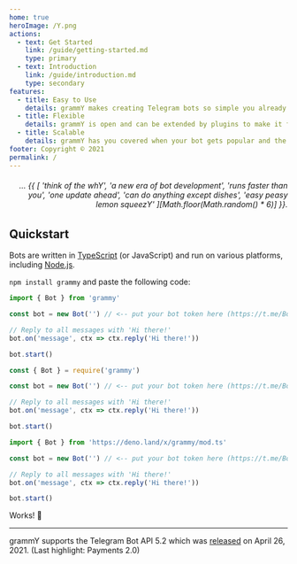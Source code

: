 ```yaml
---
home: true
heroImage: /Y.png
actions:
  - text: Get Started
    link: /guide/getting-started.md
    type: primary
  - text: Introduction
    link: /guide/introduction.md
    type: secondary
features:
  - title: Easy to Use
    details: grammY makes creating Telegram bots so simple you already know how to do it.
  - title: Flexible
    details: grammY is open and can be extended by plugins to make it fit exactly your needs.
  - title: Scalable
    details: grammY has you covered when your bot gets popular and the traffic increases.
footer: Copyright © 2021
permalink: /
---
```


<h6 align="right">… {{ [
  'think of the whY',
  'a new era of bot development',
  'runs faster than you',
  'one update ahead',
  'can do anything except dishes',
  'easy peasy lemon squeezY'
][Math.floor(Math.random() * 6)] }}.</h6>

## Quickstart

Bots are written in [TypeScript](https://www.typescriptlang.org) (or JavaScript) and run on various platforms, including [Node.js](https://nodejs.org).

`npm install grammy` and paste the following code:

<CodeGroup>
  <CodeGroupItem title="TS" active>
  
```ts
import { Bot } from 'grammy'

const bot = new Bot('') // <-- put your bot token here (https://t.me/BotFather)

// Reply to all messages with 'Hi there!'
bot.on('message', ctx => ctx.reply('Hi there!'))

bot.start()
```

 </CodeGroupItem>

 <CodeGroupItem title="JS">

```ts
const { Bot } = require('grammy')

const bot = new Bot('') // <-- put your bot token here (https://t.me/BotFather)

// Reply to all messages with 'Hi there!'
bot.on('message', ctx => ctx.reply('Hi there!'))

bot.start()
```

 </CodeGroupItem>

 <CodeGroupItem title="Deno">

```ts
import { Bot } from 'https://deno.land/x/grammy/mod.ts'

const bot = new Bot('') // <-- put your bot token here (https://t.me/BotFather)

// Reply to all messages with 'Hi there!'
bot.on('message', ctx => ctx.reply('Hi there!'))

bot.start()
```

 </CodeGroupItem>

</CodeGroup>

Works! :tada:

---

grammY supports the Telegram Bot API 5.2 which was [released](https://core.telegram.org/bots/api#april-26-2021) on April 26, 2021.
(Last highlight: Payments 2.0)
